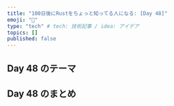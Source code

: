 ```yaml
---
title: "100日後にRustをちょっと知ってる人になる: [Day 48]"
emoji: "🦀"
type: "tech" # tech: 技術記事 / idea: アイデア
topics: []
published: false
---
```

## Day 48 のテーマ

## Day 48 のまとめ

